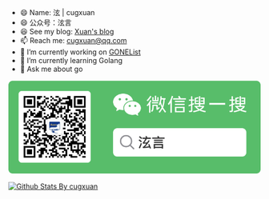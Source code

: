 - 😄 Name: 泫 | cugxuan
- 😄 公众号：泫言
- 😆 See my blog: [Xuan's blog](https://blog.cugxuan.cn)
- 📫 Reach me: cugxuan@qq.com
- 🔭 I’m currently working on [GONEList](https://github.com/cugxuan/gonelist)
- 🌱 I’m currently learning Golang
- 💬 Ask me about go

![search-wechat](./search-wechat.png)

[![Github Stats By cugxuan](https://github-readme-stats.vercel.app/api?username=cugxuan&show_icons=true&title_color=0366d6&icon_color=ffc83d&text_color=24292e&bg_color=fff)](https://github.com/cugxuan)
